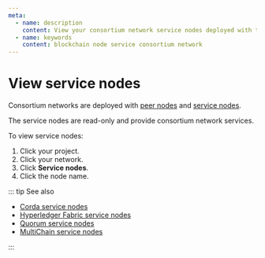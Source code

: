 ```yaml
---
meta:
  - name: description
    content: View your consortium network service nodes deployed with the Chainstack managed blockchain services.
  - name: keywords
    content: blockchain node service consortium network
---
```


# View service nodes

Consortium networks are deployed with [peer nodes](/glossary/peer-node) and [service nodes](/glossary/service-node).

The service nodes are read-only and provide consortium network services.

To view service nodes:

1. Click your project.
1. Click your network.
1. Click **Service nodes**.
1. Click the node name.

::: tip See also

* [Corda service nodes](/operations/corda/service-nodes)
* [Hyperledger Fabric service nodes](/operations/fabric/service-nodes)
* [Quorum service nodes](/operations/quorum/service-nodes)
* [MultiChain service nodes](/operations/multichain/service-nodes)

:::
